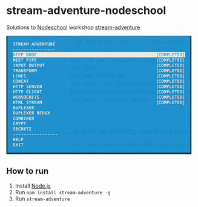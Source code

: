 # stream-adventure-nodeschool

Solutions to [Nodeschool](https://nodeschool.io/) workshop [stream-adventure](https://github.com/workshopper/stream-adventure)

![Workshop Exercises](stream-adventure.png)

## How to run

1. Install [Node.js](https://nodejs.org/)
2. Run `npm install stream-adventure -g`
3. Run `stream-adventure`
